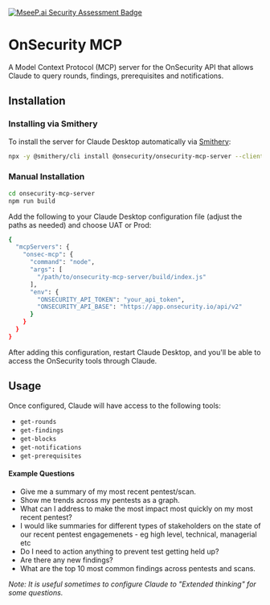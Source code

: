 [![MseeP.ai Security Assessment Badge](https://mseep.net/pr/onsecurity-onsecurity-mcp-server-badge.png)](https://mseep.ai/app/onsecurity-onsecurity-mcp-server)

# OnSecurity MCP

A Model Context Protocol (MCP) server for the OnSecurity API that allows Claude to query rounds, findings, prerequisites and notifications.

## Installation

### Installing via Smithery

To install the server for Claude Desktop automatically via [Smithery](https://smithery.ai/server/@onsecurity/onsecurity-mcp-server):

```bash
npx -y @smithery/cli install @onsecurity/onsecurity-mcp-server --client claude
```

### Manual Installation

```bash
cd onsecurity-mcp-server
npm run build

```


Add the following to your Claude Desktop configuration file (adjust the paths as needed) and choose UAT or Prod:
```bash
{
  "mcpServers": {
    "onsec-mcp": {
      "command": "node",
      "args": [
        "/path/to/onsecurity-mcp-server/build/index.js"
      ],
      "env": {
        "ONSECURITY_API_TOKEN": "your_api_token",
        "ONSECURITY_API_BASE": "https://app.onsecurity.io/api/v2"
      }
    }
  }
}
```

After adding this configuration, restart Claude Desktop, and you'll be able to access the OnSecurity tools through Claude.

## Usage

Once configured, Claude will have access to the following tools:

- `get-rounds`
- `get-findings`
- `get-blocks`
- `get-notifications`
- `get-prerequisites`

#### Example Questions
- Give me a summary of my most recent pentest/scan.
- Show me trends across my pentests as a graph.
- What can I address to make the most impact most quickly on my most recent pentest?
- I would like summaries for different types of stakeholders on the state of our recent pentest engagemenets - eg high level, technical, managerial etc
- Do I need to action anything to prevent test getting held up?
- Are there any new findings?
- What are the top 10 most common findings across pentests and scans.


*Note: It is useful sometimes to configure Claude to "Extended thinking" for some questions.*
